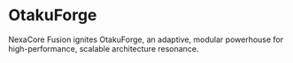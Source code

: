 # OtakuForge
NexaCore Fusion ignites OtakuForge, an adaptive, modular powerhouse for high-performance, scalable architecture resonance.
